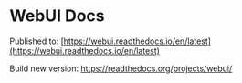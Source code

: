 # WebUI Docs

Published to: [https://webui.readthedocs.io/en/latest](https://webui.readthedocs.io/en/latest)

Build new version: https://readthedocs.org/projects/webui/
